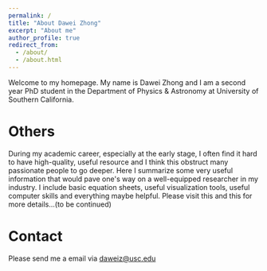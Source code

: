 ```yaml
---
permalink: /
title: "About Dawei Zhong"
excerpt: "About me"
author_profile: true
redirect_from: 
  - /about/
  - /about.html
---
```


Welcome to my homepage. My name is Dawei Zhong and I am a second year PhD student in the Department of Physics & Astronomy at University of Southern California. 

# Others

During my academic career, especially at the early stage, I often find it hard to have high-quality, useful resource and I think this obstruct many passionate people to go deeper. Here I summarize some very useful information that would pave one's way on a well-equipped researcher in my industry. I include basic equation sheets, useful visualization tools, useful computer skills and everything maybe helpful. Please visit this and this for more details...(to be continued)

# Contact

Please send me a email via [daweiz@usc.edu](mailto:daweiz@usc.edu)
